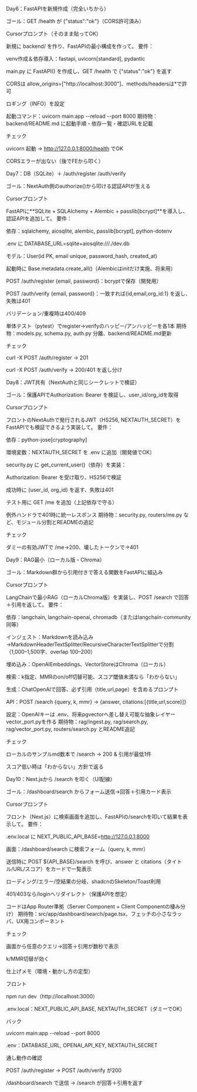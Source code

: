 Day6：FastAPIを新規作成（完全いちから）

ゴール：GET /health が {"status":"ok"}（CORS許可済み）

Cursorプロンプト（そのまま貼ってOK）

新規に backend/ を作り、FastAPIの最小構成を作って。
要件：

venv作成＆依存導入：fastapi, uvicorn[standard], pydantic

main.py に FastAPI() を作成し、GET /health で {"status":"ok"} を返す

CORSは allow_origins=["http://localhost:3000"]、methods/headersは*で許可

ロギング（INFO）を設定

起動コマンド：uvicorn main:app --reload --port 8000
期待物：backend/README.md に起動手順・依存一覧・確認URLを記載

チェック

uvicorn 起動 → http://127.0.0.1:8000/health でOK

CORSエラーが出ない（後でFEから叩く）

Day7：DB（SQLite）＋ /auth/register /auth/verify

ゴール：NextAuth側のauthorize()から叩ける認証APIが生える

Cursorプロンプト

FastAPIに**SQLite + SQLAlchemy + Alembic + passlib[bcrypt]**を導入し、認証APIを追加して。
要件：

依存：sqlalchemy, aiosqlite, alembic, passlib[bcrypt], python-dotenv

.env に DATABASE_URL=sqlite+aiosqlite:///./dev.db

モデル：User(id PK, email unique, password_hash, created_at)

起動時に Base.metadata.create_all()（Alembicはinitだけ実施、将来用）

POST /auth/register {email, password}：bcryptで保存（開発用）

POST /auth/verify {email, password}：一致すれば{id,email,org_id:1} を返し、失敗は401

バリデーション/重複時は400/409

単体テスト（pytest）でregister→verifyのハッピー/アンハッピーを各1本
期待物：models.py, schema.py, auth.py 分離、backend/README.md更新

チェック

curl -X POST /auth/register → 201

curl -X POST /auth/verify → 200/401 を返し分け

Day8：JWT共有（NextAuthと同じシークレットで検証）

ゴール：保護APIでAuthorization: Bearer <JWT>を検証し、user_id/org_idを取得

Cursorプロンプト

フロントのNextAuthで発行されるJWT（HS256, NEXTAUTH_SECRET）をFastAPIでも検証できるよう実装して。
要件：

依存：python-jose[cryptography]

環境変数：NEXTAUTH_SECRET を .env に追加（開発値でOK）

security.py に get_current_user()（依存）を実装：

Authorization: Bearer <token> を受け取り、HS256で検証

成功時に {user_id, org_id} を返す、失敗は401

テスト用に GET /me を追加（上記依存で守る）

例外ハンドラで401時に統一レスポンス
期待物：security.py, routers/me.py など、モジュール分割とREADMEの追記

チェック

ダミーの有効JWTで /me→200、壊したトークンで→401

Day9：RAG最小（ローカル版・Chroma）

ゴール：Markdown群から引用付きで答える関数をFastAPIに組込み

Cursorプロンプト

LangChainで最小RAG（ローカルChroma版）を実装し、POST /search で回答＋引用を返して。
要件：

依存：langchain, langchain-openai, chromadb（またはlangchain-community同等）

インジェスト：Markdownを読み込み→MarkdownHeaderTextSplitter/RecursiveCharacterTextSplitterで分割（1,000–1,500字、overlap 100–200）

埋め込み：OpenAIEmbeddings、VectorStoreはChroma（ローカル）

検索：k指定、MMRのon/off切替可能、スコア閾値未満なら「わからない」

生成：ChatOpenAIで回答、必ず引用（title,url,page）を含めるプロンプト

API：POST /search {query, k, mmr} → {answer, citations:[{title,url,score}]}

設定：OpenAIキーは .env、将来pgvectorへ差し替え可能な抽象レイヤーvector_port.pyを作る
期待物：rag/ingest.py, rag/search.py, rag/vector_port.py, routers/search.py とREADME追記

チェック

ローカルのサンプルmd数本で /search → 200 & 引用が最低1件

スコア低い時は「わからない」方針で返る

Day10：Next.jsから /search を叩く（UI配線）

ゴール：/dashboard/search からフォーム送信→回答＋引用カード表示

Cursorプロンプト

フロント（Next.js）に検索画面を追加し、FastAPIの/searchを叩いて結果を表示して。
要件：

.env.local に NEXT_PUBLIC_API_BASE=http://127.0.0.1:8000

画面：/dashboard/search に検索フォーム（query, k, mmr）

送信時に POST ${API_BASE}/search を呼び、answer と citations（タイトル/URL/スコア）をカードで一覧表示

ローディング/エラー/空結果の分岐、shadcnのSkeleton/Toast利用

401/403なら/loginへリダイレクト（保護APIを想定）

コードはApp Router準拠（Server Component + Client Componentの棲み分け）
期待物：src/app/dashboard/search/page.tsx、フェッチの小さなラッパ、UX用コンポーネント

チェック

画面から任意のクエリ→回答＋引用が数秒で表示

k/MMR切替が効く

仕上げメモ（環境・動かし方の定型）

フロント

npm run dev（http://localhost:3000）

.env.local：NEXT_PUBLIC_API_BASE, NEXTAUTH_SECRET（ダミーでOK）

バック

uvicorn main:app --reload --port 8000

.env：DATABASE_URL, OPENAI_API_KEY, NEXTAUTH_SECRET

通し動作の確認

POST /auth/register → POST /auth/verify が200

/dashboard/search で送信 → /search が回答＋引用を返す